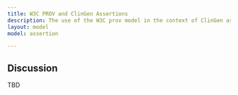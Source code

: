 ```yaml
---
title: W3C PROV and ClinGen Assertions
description: The use of the W3C prov model in the context of ClinGen assertions.
layout: model
model: assertion

---
```


Discussion
----------

TBD
